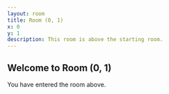 ```yaml
---
layout: room
title: Room (0, 1)
x: 0
y: 1
description: This room is above the starting room.
---
```


<h2>Welcome to Room (0, 1)</h2>
<p>You have entered the room above.</p>
